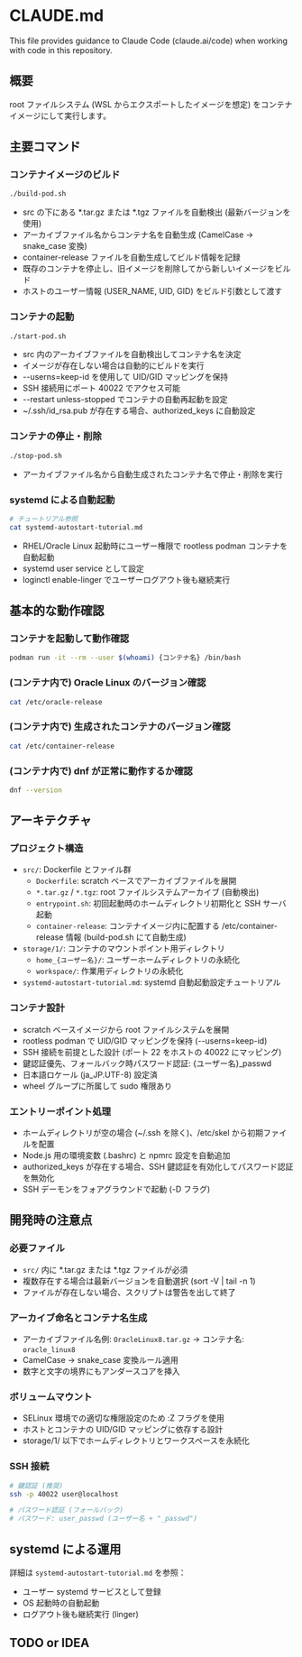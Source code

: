 # CLAUDE.md

This file provides guidance to Claude Code (claude.ai/code) when working with code in this repository.

## 概要

root ファイルシステム (WSL からエクスポートしたイメージを想定) をコンテナイメージにして実行します。

## 主要コマンド

### コンテナイメージのビルド

```bash
./build-pod.sh
```
- src の下にある *.tar.gz または *.tgz ファイルを自動検出 (最新バージョンを使用)
- アーカイブファイル名からコンテナ名を自動生成 (CamelCase → snake_case 変換)
- container-release ファイルを自動生成してビルド情報を記録
- 既存のコンテナを停止し、旧イメージを削除してから新しいイメージをビルド
- ホストのユーザー情報 (USER_NAME, UID, GID) をビルド引数として渡す

### コンテナの起動

```bash
./start-pod.sh
```
- src 内のアーカイブファイルを自動検出してコンテナ名を決定
- イメージが存在しない場合は自動的にビルドを実行
- --userns=keep-id を使用して UID/GID マッピングを保持
- SSH 接続用にポート 40022 でアクセス可能
- --restart unless-stopped でコンテナの自動再起動を設定
- ~/.ssh/id_rsa.pub が存在する場合、authorized_keys に自動設定

### コンテナの停止・削除

```bash
./stop-pod.sh
```
- アーカイブファイル名から自動生成されたコンテナ名で停止・削除を実行

### systemd による自動起動

```bash
# チュートリアル参照
cat systemd-autostart-tutorial.md
```
- RHEL/Oracle Linux 起動時にユーザー権限で rootless podman コンテナを自動起動
- systemd user service として設定
- loginctl enable-linger でユーザーログアウト後も継続実行

## 基本的な動作確認

### コンテナを起動して動作確認

```bash
podman run -it --rm --user $(whoami) {コンテナ名} /bin/bash
```

### (コンテナ内で) Oracle Linux のバージョン確認

```bash
cat /etc/oracle-release
```

### (コンテナ内で) 生成されたコンテナのバージョン確認

```bash
cat /etc/container-release
```

### (コンテナ内で) dnf が正常に動作するか確認

```bash
dnf --version
```

## アーキテクチャ

### プロジェクト構造

- `src/`: Dockerfile とファイル群
  - `Dockerfile`: scratch ベースでアーカイブファイルを展開
  - `*.tar.gz` / `*.tgz`: root ファイルシステムアーカイブ (自動検出)
  - `entrypoint.sh`: 初回起動時のホームディレクトリ初期化と SSH サーバ起動
  - `container-release`: コンテナイメージ内に配置する /etc/container-release 情報 (build-pod.sh にて自動生成)
- `storage/1/`: コンテナのマウントポイント用ディレクトリ
  - `home_{ユーザー名}/`: ユーザーホームディレクトリの永続化
  - `workspace/`: 作業用ディレクトリの永続化
- `systemd-autostart-tutorial.md`: systemd 自動起動設定チュートリアル

### コンテナ設計

- scratch ベースイメージから root ファイルシステムを展開
- rootless podman で UID/GID マッピングを保持 (--userns=keep-id)
- SSH 接続を前提とした設計 (ポート 22 をホストの 40022 にマッピング)
- 鍵認証優先、フォールバック時パスワード認証: {ユーザー名}_passwd
- 日本語ロケール (ja_JP.UTF-8) 設定済
- wheel グループに所属して sudo 権限あり

### エントリーポイント処理

- ホームディレクトリが空の場合 (~/.ssh を除く)、/etc/skel から初期ファイルを配置
- Node.js 用の環境変数 (.bashrc) と npmrc 設定を自動追加
- authorized_keys が存在する場合、SSH 鍵認証を有効化してパスワード認証を無効化
- SSH デーモンをフォアグラウンドで起動 (-D フラグ)

## 開発時の注意点

### 必要ファイル

- `src/` 内に *.tar.gz または *.tgz ファイルが必須
- 複数存在する場合は最新バージョンを自動選択 (sort -V | tail -n 1)
- ファイルが存在しない場合、スクリプトは警告を出して終了

### アーカイブ命名とコンテナ名生成

- アーカイブファイル名例: `OracleLinux8.tar.gz` → コンテナ名: `oracle_linux8`
- CamelCase → snake_case 変換ルール適用
- 数字と文字の境界にもアンダースコアを挿入

### ボリュームマウント

- SELinux 環境での適切な権限設定のため :Z フラグを使用
- ホストとコンテナの UID/GID マッピングに依存する設計
- storage/1/ 以下でホームディレクトリとワークスペースを永続化

### SSH 接続

```bash
# 鍵認証 (推奨)
ssh -p 40022 user@localhost

# パスワード認証 (フォールバック)
# パスワード: user_passwd (ユーザー名 + "_passwd")
```

## systemd による運用

詳細は `systemd-autostart-tutorial.md` を参照：
- ユーザー systemd サービスとして登録
- OS 起動時の自動起動
- ログアウト後も継続実行 (linger)

## TODO or IDEA
